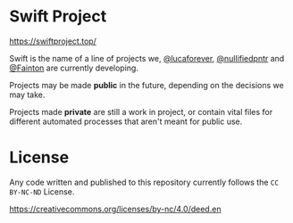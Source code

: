 # Swift Project
https://swiftproject.top/

Swift is the name of a line of projects we, [@lucaforever](https://github.com/LucaForever), [@nullifiedpntr](https://github.com/nullifiedpntr) and [@Fainton](https://github.com/Fainton) are currently developing.

Projects may be made **public** in the future, depending on the decisions we may take.

Projects made **private** are still a work in project, or contain vital files for different automated processes that aren't meant for public use.


# License
Any code written and published to this repository currently follows the ``CC BY-NC-ND`` License.

https://creativecommons.org/licenses/by-nc/4.0/deed.en
